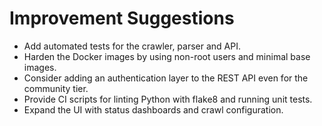 # Improvement Suggestions

- Add automated tests for the crawler, parser and API.
- Harden the Docker images by using non-root users and minimal base images.
- Consider adding an authentication layer to the REST API even for the community tier.
- Provide CI scripts for linting Python with flake8 and running unit tests.
- Expand the UI with status dashboards and crawl configuration.
